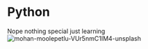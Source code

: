 # Python
Nope nothing special just learning
![mohan-moolepetlu-VUr5nmC1IM4-unsplash](https://user-images.githubusercontent.com/87435687/166161211-377edc66-9431-4b18-a121-949c584f4756.jpg)
